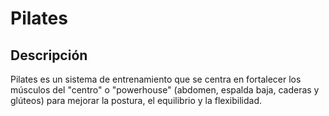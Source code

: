# Pilates

## Descripción
Pilates es un sistema de entrenamiento que se centra en fortalecer los músculos del "centro" o "powerhouse" (abdomen, espalda baja, caderas y glúteos) para mejorar la postura, el equilibrio y la flexibilidad.